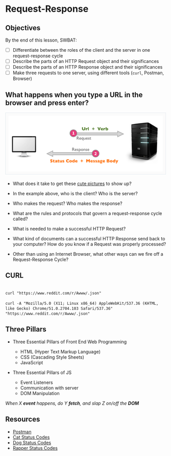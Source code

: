 # Request-Response

## Objectives
  By the end of this lesson, SWBAT:
- [ ] Differentiate between the roles of the client and the server in one request-response cycle
- [ ] Describe the parts of an HTTP Request object and their significances
- [ ] Describe the parts of an HTTP Response object and their significances
- [ ] Make three requests to one server, using different tools (`curl`, Postman, Browser)

## What happens when you type a URL in the browser and press enter?

![request_resp](./req_resp.png)

- What does it take to get these [cute pictures](https://www.reddit.com/r/Awww/) to show up?

- In the example above, who is the client? Who is the server?

- Who makes the request? Who makes the response? 

- What are the rules and protocols that govern a request-response cycle called?

- What is needed to make a successful HTTP Request?

- What kind of documents can a successful HTTP Response send back to your computer? How do you know if a Request was properly processed?  

- Other than using an Internet Browser, what other ways can we fire off a Request-Response Cycle?

## CURL

```shell

curl "https://www.reddit.com/r/Awww/.json"

curl -A "Mozilla/5.0 (X11; Linux x86_64) AppleWebKit/537.36 (KHTML, like Gecko) Chrome/51.0.2704.103 Safari/537.36" "https://www.reddit.com/r/Awww/.json"

```

## Three Pillars

* Three Essential Pillars of Front End Web Programming
  - HTML (Hyper Text Markup Language)
  - CSS (Cascading Style Sheets)
  - JavaScript

* Three Essential Pillars of JS
  - Event Listeners
  - Communication with server
  - DOM Manipulation

*When X **event** happens, do Y **fetch**, and slap Z on/off the **DOM***



## Resources

- [Postman](https://www.postman.com/)
- [Cat Status Codes](https://http.cat/)
- [Dog Status Codes](https://httpstatusdogs.com/)
- [Rapper Status Codes](http://httpstatusrappers.com/)


